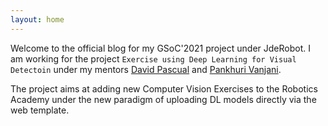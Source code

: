 ```yaml
---
layout: home
---
```

Welcome to the official blog for my GSoC'2021 project under JdeRobot.
I am working for the project `Exercise using Deep Learning for Visual Detectoin` under my mentors [David Pascual]() and [Pankhuri Vanjani]().

The project aims at adding new Computer Vision Exercises to the Robotics Academy under the new paradigm of uploading DL models directly via the web template.